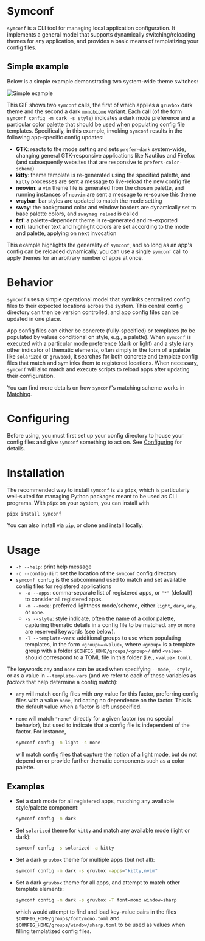 # Symconf
`symconf` is a CLI tool for managing local application configuration. It implements a
general model that supports dynamically switching/reloading themes for any application,
and provides a basic means of templatizing your config files.

## Simple example
Below is a simple example demonstrating two system-wide theme switches:

![Simple example](docs/_static/example.gif)

This GIF shows two `symconf` calls, the first of which applies a `gruvbox` dark theme and
the second a dark [`monobiome`][1] variant. Each call (of the form `symconf config -m dark -s
style`) indicates a dark mode preference and a particular color palette that should be
used when populating config file templates. Specifically, in this example, invoking
`symconf` results in the following app-specific config updates:

- **GTK**: reacts to the mode setting and sets `prefer-dark` system-wide, changing general
  GTK-responsive applications like Nautilus and Firefox (and subsequently websites that
  are responsive to `prefers-color-scheme`)
- **kitty**: theme template is re-generated using the specified palette, and `kitty`
  processes are sent a message to live-reload the new config file
- **neovim**: a `vim` theme file is generated from the chosen palette, and running
  instances of `neovim` are sent a message to re-source this theme
- **waybar**: bar styles are updated to match the mode setting
- **sway**: the background color and window borders are dynamically set to base palette
  colors, and `swaymsg reload` is called
- **fzf**: a palette-dependent theme is re-generated and re-exported
- **rofi**: launcher text and highlight colors are set according to the mode and palette,
  applying on next invocation

This example highlights the generality of `symconf`, and so long as an app's config can be
reloaded dynamically, you can use a single `symconf` call to apply themes for an arbitrary
number of apps at once.

# Behavior
`symconf` uses a simple operational model that symlinks centralized config files to their
expected locations across the system. This central config directory can then be version
controlled, and app config files can be updated in one place.

App config files can either be concrete (fully-specified) or templates (to be populated by
values conditional on style, e.g., a palette). When `symconf` is executed with a
particular mode preference (dark or light) and a style (any other indicator of thematic
elements, often simply in the form of a palette like `solarized` or `gruvbox`), it
searches for both concrete and template config files that match and symlinks them to
registered locations. When necessary, `symconf` will also match and execute scripts to
reload apps after updating their configuration.

You can find more details on how `symconf`'s matching scheme works in
[Matching](docs/reference/matching).

# Configuring
Before using, you must first set up your config directory to house your config files and
give `symconf` something to act on. See [Configuring](docs/reference/configuring) for
details.

# Installation
The recommended way to install `symconf` is via `pipx`, which is particularly well-suited
for managing Python packages meant to be used as CLI programs. With `pipx` on your system,
you can install with

```sh
pipx install symconf
```

You can also install via `pip`, or clone and install locally.

# Usage
- `-h --help`: print help message
- `-c --config-dir`: set the location of the `symconf` config directory
- `symconf config` is the subcommand used to match and set available config files for
  registered applications
  * `-a --apps`: comma-separate list of registered apps, or `"*"` (default) to consider
    all registered apps.
  * `-m --mode`: preferred lightness mode/scheme, either `light`, `dark`, `any`, or
    `none`.
  * `-s --style`: style indicate, often the name of a color palette, capturing thematic
    details in a config file to be matched. `any` or `none` are reserved keywords (see
    below).
  * `-T --template-vars`: additional groups to use when populating templates, in the form
    `<group>=<value>`, where `<group>` is a template group with a folder
    `$CONFIG_HOME/groups/<group>/` and `<value>` should correspond to a TOML file in this
    folder (i.e., `<value>.toml`).

The keywords `any` and `none` can be used when specifying `--mode`, `--style`, or as a
value in `--template-vars` (and we refer to each of these variables as _factors_ that help
determine a config match):

- `any` will match config files with _any_ value for this factor, preferring config files
  with a value `none`, indicating no dependence on the factor. This is the default value
  when a factor is left unspecified.
- `none` will match `"none"` directly for a given factor (so no special behavior), but
  used to indicate that a config file is independent of the factor. For instance,

  ```sh
  symconf config -m light -s none
  ```

  will match config files that capture the notion of a light mode, but do not depend on or
  provide further thematic components such as a color palette.

## Examples
- Set a dark mode for all registered apps, matching any available style/palette component:

  ```sh
  symconf config -m dark
  ```
- Set `solarized` theme for `kitty` and match any available mode (light or dark):

  ```sh
  symconf config -s solarized -a kitty
  ```
- Set a dark `gruvbox` theme for multiple apps (but not all):

  ```sh
  symconf config -m dark -s gruvbox -apps="kitty,nvim"
  ```
- Set a dark `gruvbox` theme for all apps, and attempt to match other template elements:

  ```sh
  symconf config -m dark -s gruvbox -T font=mono window=sharp
  ```

  which would attempt to find and load key-value pairs in the files
  `$CONFIG_HOME/groups/font/mono.toml` and `$CONFIG_HOME/groups/window/sharp.toml` to be
  used as values when filling templatized config files.



[1]: https://github.com/ologio/monobiome
